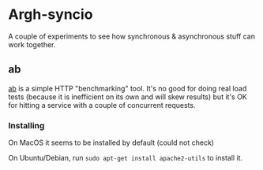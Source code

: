 # Argh-syncio

A couple of experiments to see how synchronous & asynchronous stuff can
work together.

## ab

[ab](https://linux.die.net/man/1/ab) is a simple HTTP "benchmarking" tool.
It's no good for doing real load tests (because it is inefficient on its own
and will skew results) but it's OK for hitting a service with a couple of
concurrent requests.

### Installing
On MacOS it seems to be installed by default (could not check)

On Ubuntu/Debian, run `sudo apt-get install apache2-utils` to install it.
